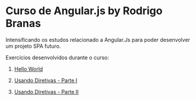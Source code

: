 # Curso de Angular.js by Rodrigo Branas

Intensificando os estudos relacionado a Angular.Js para poder desenvolver um projeto SPA futuro.

Exercícios desenvolvidos durante o curso:

1) [Hello World](https://github.com/glaucia86/curso-angularjs-rodrigo-banas/tree/master/1%20-%20Hello%20World)

2) [Usando Diretivas - Parte I](https://github.com/glaucia86/curso-angularjs-rodrigo-banas/tree/master/2%20-%20Usando%20Diretivas%20Part%20I)

3) [Usando Diretivas - Parte II](https://github.com/glaucia86/curso-angularjs-rodrigo-banas/tree/master/3%20-%20Usando%20Diretivas%20Part%20II)
